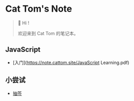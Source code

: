 # Cat Tom's Note

> 👋 Hi !
>
> 欢迎来到 Cat Tom 的笔记本。

## JavaScript

- [入门](https://note.cattom.site/JavaScript Learning.pdf)

## 小尝试

- [抽签](https://note.cattom.site/code/draw-lots/)

